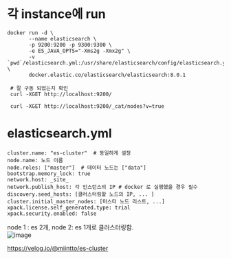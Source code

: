 # 각 instance에 run
```  
docker run -d \
       --name elasticsearch \
       -p 9200:9200 -p 9300:9300 \
       -e ES_JAVA_OPTS="-Xms2g -Xmx2g" \
       -v `pwd`/elasticsearch.yml:/usr/share/elasticsearch/config/elasticsearch.yml \
       docker.elastic.co/elasticsearch/elasticsearch:8.0.1
       
 # 잘 구동 되었는지 확인      
 curl -XGET http://localhost:9200/          
 
 curl -XGET http://localhost:9200/_cat/nodes?v=true
```  

#  elasticsearch.yml 
```  
cluster.name: "es-cluster"  # 동일하게 설정
node.name: 노드 이름
node.roles: ["master"]  # 데이터 노드는 ["data"]
bootstrap.memory_lock: true
network.host: _site_
network.publish_host: 각 인스턴스의 IP # docker 로 실행했을 경우 필수
discovery.seed_hosts: [클러스터링할 노드의 IP, ... ]
cluster.initial_master_nodes: [마스터 노드 리스트, ...]
xpack.license.self_generated.type: trial
xpack.security.enabled: false
```  


node 1 : es 2개,  node 2: es 1개로 클러스터링함.  
![image](https://user-images.githubusercontent.com/67637716/202222075-e193f098-e87a-4908-9118-dbcba7f05056.png)  






https://velog.io/@miintto/es-cluster  
